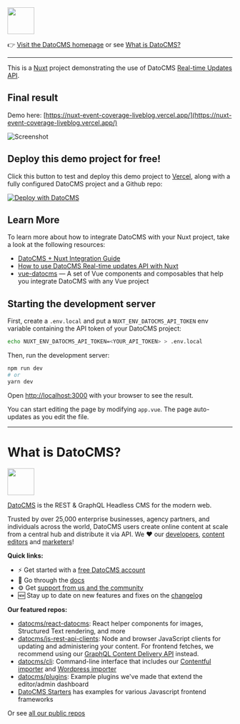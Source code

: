 <!--datocms-autoinclude-header start--><a href="https://www.datocms.com/"><img src="https://www.datocms.com/images/full_logo.svg" height="60"></a>

👉 [Visit the DatoCMS homepage](https://www.datocms.com) or see [What is DatoCMS?](#what-is-datocms)

---
<!--datocms-autoinclude-header end-->

This is a [Nuxt](https://nuxt.com/) project demonstrating the use of DatoCMS [Real-time Updates API](https://www.datocms.com/docs/real-time-updates-api).

## Final result

Demo here: [https://nuxt-event-coverage-liveblog.vercel.app/](https://nuxt-event-coverage-liveblog.vercel.app/)

![Screenshot](https://raw.githubusercontent.com/datocms/nuxt-event-coverage-liveblog/master/screenshot.gif)

## Deploy this demo project for free!

Click this button to test and deploy this demo project to [Vercel](https://vercel.com/), along with a fully configured DatoCMS project and a Github repo:

[![Deploy with DatoCMS](https://dashboard.datocms.com/deploy/button.svg)](https://dashboard.datocms.com/deploy?repo=datocms/nuxt-event-coverage-liveblog)

## Learn More

To learn more about how to integrate DatoCMS with your Nuxt project, take a look at the following resources:

- [DatoCMS + Nuxt Integration Guide](https://www.datocms.com/docs/nuxt)
- [How to use DatoCMS Real-time updates API with Nuxt](https://www.datocms.com/docs/nuxt/real-time-updates)
- [vue-datocms](https://github.com/datocms/vue-datocms) — A set of Vue components and composables that help you integrate DatoCMS with any Vue project

## Starting the development server

First, create a `.env.local` and put a `NUXT_ENV_DATOCMS_API_TOKEN` env variable containing the API token of your DatoCMS project:

```bash
echo NUXT_ENV_DATOCMS_API_TOKEN=<YOUR_API_TOKEN> > .env.local
```

Then, run the development server:

```bash
npm run dev
# or
yarn dev
```

Open [http://localhost:3000](http://localhost:3000) with your browser to see the result.

You can start editing the page by modifying `app.vue`. The page auto-updates as you edit the file.

<!--datocms-autoinclude-footer start-->
-----------------
# What is DatoCMS?
<a href="https://www.datocms.com/"><img src="https://www.datocms.com/images/full_logo.svg" height="60"></a>

[DatoCMS](https://www.datocms.com/) is the REST & GraphQL Headless CMS for the modern web.

Trusted by over 25,000 enterprise businesses, agency partners, and individuals across the world, DatoCMS users create online content at scale from a central hub and distribute it via API. We ❤️ our [developers](https://www.datocms.com/team/best-cms-for-developers), [content editors](https://www.datocms.com/team/content-creators) and [marketers](https://www.datocms.com/team/cms-digital-marketing)!

**Quick links:**

- ⚡️ Get started with a [free DatoCMS account](https://dashboard.datocms.com/signup)
- 🔖 Go through the [docs](https://www.datocms.com/docs)
- ⚙️ Get [support from us and the community](https://community.datocms.com/)
- 🆕 Stay up to date on new features and fixes on the [changelog](https://www.datocms.com/product-updates)

**Our featured repos:**
- [datocms/react-datocms](https://github.com/datocms/react-datocms): React helper components for images, Structured Text rendering, and more
- [datocms/js-rest-api-clients](https://github.com/datocms/js-rest-api-clients): Node and browser JavaScript clients for updating and administering your content. For frontend fetches, we recommend using our [GraphQL Content Delivery API](https://www.datocms.com/docs/content-delivery-api) instead.
- [datocms/cli](https://github.com/datocms/cli): Command-line interface that includes our [Contentful importer](https://github.com/datocms/cli/tree/main/packages/cli-plugin-contentful) and [Wordpress importer](https://github.com/datocms/cli/tree/main/packages/cli-plugin-wordpress)
- [datocms/plugins](https://github.com/datocms/plugins): Example plugins we've made that extend the editor/admin dashboard
- [DatoCMS Starters](https://www.datocms.com/marketplace/starters) has examples for various Javascript frontend frameworks

Or see [all our public repos](https://github.com/orgs/datocms/repositories?q=&type=public&language=&sort=stargazers)
<!--datocms-autoinclude-footer end-->
